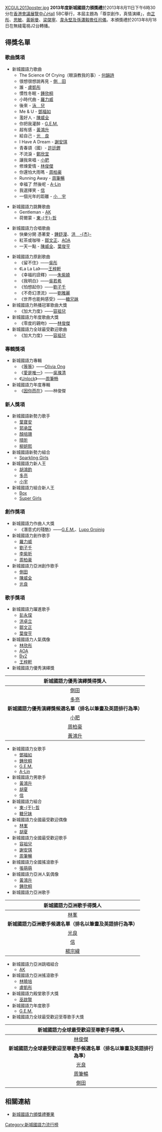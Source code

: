 [XCGUL2013poster.jpg](https://zh.wikipedia.org/wiki/File:XCGUL2013poster.jpg "fig:XCGUL2013poster.jpg")
**2013年度新城國語力頒獎禮**於2013年8月11日下午6時30分在[香港會議展覽中心Hall](../Page/香港會議展覽中心.md "wikilink")
5BC舉行，本屆主題為「尊崇創作，真情演繹」，由[芷彤](https://zh.wikipedia.org/wiki/芷彤 "wikilink")、[思敏](https://zh.wikipedia.org/wiki/思敏 "wikilink")、[黃婉曼](../Page/黃婉曼.md "wikilink")、[梁棨寧](https://zh.wikipedia.org/wiki/梁棨寧 "wikilink")、[韋永堅及](https://zh.wikipedia.org/wiki/韋永堅 "wikilink")[孫瀟毅擔任司儀](https://zh.wikipedia.org/wiki/孫瀟毅 "wikilink")。本頒獎禮於2013年8月18日在無綫電視J2台轉播。

## 得獎名單

### 歌曲獎項

  - 新城國語力歌曲
      - The Science Of Crying（眼淚教我的事）-
        [何韻詩](https://zh.wikipedia.org/wiki/何韻詩 "wikilink")
      - 很想很想說再見 - [側　田](../Page/側田.md "wikilink")
      - 誰 - [盧凱彤](https://zh.wikipedia.org/wiki/盧凱彤 "wikilink")
      - 慣性冬眠 - [鍾欣桐](https://zh.wikipedia.org/wiki/鍾欣桐 "wikilink")
      - 小時代曲 - [羅力威](../Page/羅力威.md "wikilink")
      - 後來 - [泳　兒](../Page/泳兒.md "wikilink")
      - Me & U - [鄧福如](../Page/鄧福如.md "wikilink")
      - 濫好人 - [陳威全](https://zh.wikipedia.org/wiki/陳威全 "wikilink")
      - 你把我灌醉 - [G.E.M.](https://zh.wikipedia.org/wiki/鄧紫棋 "wikilink")
      - 超有感 - [黃鴻升](https://zh.wikipedia.org/wiki/黃鴻升 "wikilink")
      - 給自己 - [光　良](../Page/光良.md "wikilink")
      - I Have A Dream - [謝安琪](../Page/謝安琪.md "wikilink")
      - 青春頌（國）- [許廷鏗](https://zh.wikipedia.org/wiki/許廷鏗 "wikilink")
      - 不流淚 - [鄭欣宜](../Page/鄭欣宜.md "wikilink")
      - 讓我來唱 - [小肥](../Page/小肥.md "wikilink")
      - 修煉愛情 - [林俊傑](https://zh.wikipedia.org/wiki/林俊傑 "wikilink")
      - 你還怕大雨嗎 - [周柏豪](../Page/周柏豪.md "wikilink")
      - Running Away -
        [周筆暢](https://zh.wikipedia.org/wiki/周筆暢 "wikilink")
      - 幸福了 然後呢 - [A-Lin](https://zh.wikipedia.org/wiki/黃麗玲 "wikilink")
      - 我選擇笑 - [信](https://zh.wikipedia.org/wiki/蘇見信 "wikilink")
      - 一個光年的距離 - [小　宇](../Page/小宇.md "wikilink")

<!-- end list -->

  - 新城國語力跳舞歌曲
      - Gentleman - [AK](../Page/AK_\(音樂團體\).md "wikilink")
      - 荷爾蒙 - [東-{于}-哲](https://zh.wikipedia.org/wiki/東于哲 "wikilink")

<!-- end list -->

  - 新城國語力合唱歌曲
      - 快樂分開 憑著愛 -
        [鍾舒漫](../Page/鍾舒漫.md "wikilink")、[洪　-{杰}-](../Page/洪杰_\(歌手\).md "wikilink")
      - 紅茶或咖啡 -
        [鄒文正](../Page/鄒文正.md "wikilink")、[AOA](https://zh.wikipedia.org/wiki/AOA_\(香港\) "wikilink")
      - 一天一點 -
        [陳威全](https://zh.wikipedia.org/wiki/陳威全 "wikilink")、[葉俊亨](../Page/葉俊亨.md "wikilink")

<!-- end list -->

  - 新城國語力原創歌曲
      - 《留不住》——[吳彤](../Page/吳彤_\(歌手\).md "wikilink")
      - 《La La La》——[王梓軒](../Page/王梓軒.md "wikilink")
      - 《幸福的詮釋》——[朱紫嬈](../Page/朱紫嬈.md "wikilink")
      - 《我明白》——[吳若希](../Page/吳若希.md "wikilink")
      - 《怕想起你》——[劉子千](../Page/劉子千.md "wikilink")
      - 《不奇幻漂流》——[劉雅麗](../Page/劉雅麗.md "wikilink")
      - 《世界也能夠感受》——[糖兄妹](../Page/糖兄妹.md "wikilink")
  - 新城國語力熱播冠軍歌曲大獎
      - 《加大力度》——[容祖兒](https://zh.wikipedia.org/wiki/容祖兒 "wikilink")
  - 新城國語力年度歌曲大獎
      - 《零度的親吻》——[林俊傑](https://zh.wikipedia.org/wiki/林俊傑 "wikilink")
  - 新城國語力全球最受歡迎歌曲
      - 《加大力度》——[容祖兒](https://zh.wikipedia.org/wiki/容祖兒 "wikilink")

### 專輯獎項

  - 新城國語力專輯
      - 《[等等](../Page/等等.md "wikilink")》——[Olivia
        Ong](https://zh.wikipedia.org/wiki/Olivia_Ong "wikilink")
      - 《[愛是唯一](https://zh.wikipedia.org/wiki/愛是唯一_\(吳滌清專輯\) "wikilink")》——[吳滌清](https://zh.wikipedia.org/wiki/吳滌清 "wikilink")
      - 《[Unlock](https://zh.wikipedia.org/wiki/Unlock "wikilink")》——[周筆畅](https://zh.wikipedia.org/wiki/周筆畅 "wikilink")
  - 新城國語力年度專輯
      - 《[因你而在](../Page/因你而在.md "wikilink")》——林俊傑

### 新人獎項

  - 新城國語新勢力歌手
      - [葉寶安](https://zh.wikipedia.org/wiki/葉寶安 "wikilink")
      - [郭承匡](../Page/郭承匡.md "wikilink")
      - [顏培珊](../Page/顏培珊.md "wikilink")
      - [晴昕](https://zh.wikipedia.org/wiki/晴昕 "wikilink")
      - [柳妍熙](../Page/柳妍熙.md "wikilink")
  - 新城國語新勢力組合
      - [Sparkling Girls](../Page/Sparkling_Girls.md "wikilink")
  - 新城國語力新人王
      - [胡鴻鈞](https://zh.wikipedia.org/wiki/胡鴻鈞 "wikilink")
      - [多亮](../Page/多亮.md "wikilink")
      - [小宇](../Page/小宇.md "wikilink")
  - 新城國語力組合新人王
      - [Box](../Page/Box_\(組合\).md "wikilink")
      - [Super
        Girls](https://zh.wikipedia.org/wiki/Super_Girls "wikilink")

### 創作獎項

  - 新城國語力作曲人大獎
      - 《潛意式的殘酷》——[G.E.M.](https://zh.wikipedia.org/wiki/G.E.M. "wikilink")、[Lupo
        Groinig](https://zh.wikipedia.org/wiki/Lupo_Groinig "wikilink")
  - 新城國語力創作歌手
      - [羅力威](../Page/羅力威.md "wikilink")
      - [劉子千](../Page/劉子千.md "wikilink")
      - [李紫昕](../Page/李紫昕.md "wikilink")
      - [周柏豪](../Page/周柏豪.md "wikilink")
  - 新城國語力亞洲創作歌手
      - [側田](../Page/側田.md "wikilink")
      - [陳威全](https://zh.wikipedia.org/wiki/陳威全 "wikilink")
      - [光良](../Page/光良.md "wikilink")

### 歌手獎項

  - 新城國語力躍進歌手
      - [彭永琛](../Page/彭永琛.md "wikilink")
      - [洪卓立](../Page/洪卓立.md "wikilink")
      - [鄒文正](../Page/鄒文正.md "wikilink")
      - [葉俊亨](../Page/葉俊亨.md "wikilink")
  - 新城國語力人氣偶像
      - [林欣彤](../Page/林欣彤.md "wikilink")
      - [AOA](https://zh.wikipedia.org/wiki/AOA_\(香港\) "wikilink")
      - [By2](https://zh.wikipedia.org/wiki/By2 "wikilink")
      - [王梓軒](../Page/王梓軒.md "wikilink")
  - 新城國語力優秀演繹獎

|                  **新城國語力優秀演繹獎得獎人**                  |
| :-------------------------------------------------: |
|           [側田](../Page/側田.md "wikilink")            |
|           [多亮](../Page/多亮.md "wikilink")            |
|          **新城國語力優秀演繹獎候選名單（排名以筆畫及英語排行為準）**           |
|           [小肥](../Page/小肥.md "wikilink")            |
|          [周柏豪](../Page/周柏豪.md "wikilink")           |
| [黃鴻升](https://zh.wikipedia.org/wiki/黃鴻升 "wikilink") |

  - 新城國語力女歌手
      - [鄧福如](../Page/鄧福如.md "wikilink")
      - [鍾欣桐](https://zh.wikipedia.org/wiki/鍾欣桐 "wikilink")
      - [G.E.M.](https://zh.wikipedia.org/wiki/鄧紫棋 "wikilink")
      - [A-Lin](https://zh.wikipedia.org/wiki/黃麗玲 "wikilink")
  - 新城國語力男歌手
      - [黃鴻升](https://zh.wikipedia.org/wiki/黃鴻升 "wikilink")
      - [胡夏](https://zh.wikipedia.org/wiki/胡夏 "wikilink")
      - [信](https://zh.wikipedia.org/wiki/蘇見信 "wikilink")
  - 新城國語力組合
      - [東-{于}-哲](https://zh.wikipedia.org/wiki/東于哲 "wikilink")
      - [糖兄妹](../Page/糖兄妹.md "wikilink")
  - 新城國語力全國最受歡迎偶像
      - [林峯](https://zh.wikipedia.org/wiki/林峯 "wikilink")
      - [胡夏](https://zh.wikipedia.org/wiki/胡夏 "wikilink")
  - 新城國語力全國最受歡迎歌手
      - [容祖兒](https://zh.wikipedia.org/wiki/容祖兒 "wikilink")
      - [謝安琪](../Page/謝安琪.md "wikilink")
      - [周筆暢](https://zh.wikipedia.org/wiki/周筆暢 "wikilink")
  - 新城國語力全國搖滾歌手
      - [張萌萌](https://zh.wikipedia.org/wiki/張萌萌 "wikilink")
  - 新城國語力亞洲人氣偶像
      - [黃鴻升](https://zh.wikipedia.org/wiki/黃鴻升 "wikilink")
      - [鍾欣桐](https://zh.wikipedia.org/wiki/鍾欣桐 "wikilink")
  - 新城國語力亞洲歌手

|                  **新城國語力亞洲歌手得獎人**                   |
| :-------------------------------------------------: |
|  [林峯](https://zh.wikipedia.org/wiki/林峯 "wikilink")  |
|           **新城國語力亞洲歌手候選名單（排名以筆畫及英語排行為準）**           |
|           [光良](../Page/光良.md "wikilink")            |
|  [信](https://zh.wikipedia.org/wiki/蘇見信 "wikilink")  |
| [楊宗緯](https://zh.wikipedia.org/wiki/楊宗緯 "wikilink") |

  - 新城國語力亞洲跳唱組合
      - [AK](../Page/AK_\(音樂團體\).md "wikilink")
  - 新城國語力亞洲搖滾歌手
      - [林曉培](../Page/林曉培.md "wikilink")
      - [盧凱彤](https://zh.wikipedia.org/wiki/盧凱彤 "wikilink")
  - 新城國語力殿堂歌手大獎
      - [巫啟賢](../Page/巫啟賢.md "wikilink")
  - 新城國語力年度歌手
      - [G.E.M.](https://zh.wikipedia.org/wiki/鄧紫棋 "wikilink")
  - 新城國語力全球最受歡迎至尊歌手大獎

|               **新城國語力全球最受歡迎至尊歌手得獎人**                |
| :-------------------------------------------------: |
| [林俊傑](https://zh.wikipedia.org/wiki/林俊傑 "wikilink") |
|        **新城國語力全球最受歡迎至尊歌手候選名單（排名以筆畫及英語排行為準）**        |
|           [光良](../Page/光良.md "wikilink")            |
| [周筆暢](https://zh.wikipedia.org/wiki/周筆暢 "wikilink") |
|           [側田](../Page/側田.md "wikilink")            |

## 相關連結

  - [新城國語力頒獎禮賽果](http://news.on.cc/cnt/entertainment/20130812/bkn-20130812122851840-0812_00862_001.html)

[Category:新城國語力流行榜](https://zh.wikipedia.org/wiki/Category:新城國語力流行榜 "wikilink")